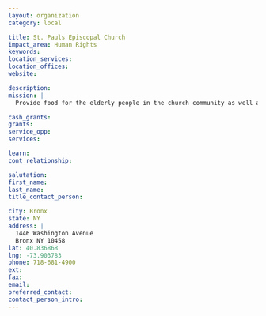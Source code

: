 ```yaml
---
layout: organization
category: local

title: St. Pauls Episcopal Church
impact_area: Human Rights
keywords: 
location_services: 
location_offices: 
website: 

description: 
mission: |
  Provide food for the elderly people in the church community as well as shut-in elderly.

cash_grants: 
grants: 
service_opp: 
services: 

learn: 
cont_relationship: 

salutation: 
first_name: 
last_name: 
title_contact_person: 

city: Bronx
state: NY
address: |
  1446 Washington Avenue     
  Bronx NY 10458
lat: 40.836868
lng: -73.903783
phone: 718-681-4900
ext: 
fax: 
email: 
preferred_contact: 
contact_person_intro: 
---
```

